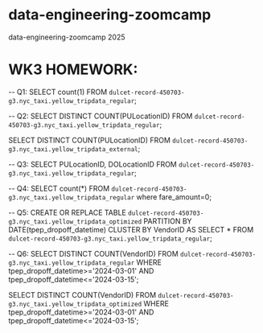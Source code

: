 # data-engineering-zoomcamp
data-engineering-zoomcamp 2025
# WK3 HOMEWORK:
-- Q1:
SELECT count(1)
FROM `dulcet-record-450703-g3.nyc_taxi.yellow_tripdata_regular`;

-- Q2:
SELECT DISTINCT COUNT(PULocationID)
FROM `dulcet-record-450703-g3.nyc_taxi.yellow_tripdata_regular`;

SELECT DISTINCT COUNT(PULocationID)
FROM `dulcet-record-450703-g3.nyc_taxi.yellow_tripdata_external`;

-- Q3:
SELECT PULocationID, DOLocationID
FROM `dulcet-record-450703-g3.nyc_taxi.yellow_tripdata_regular`;

-- Q4:
SELECT count(*)
FROM `dulcet-record-450703-g3.nyc_taxi.yellow_tripdata_regular`
where fare_amount=0;

-- Q5:
CREATE OR REPLACE TABLE `dulcet-record-450703-g3.nyc_taxi.yellow_tripdata_optimized`
PARTITION BY DATE(tpep_dropoff_datetime)
CLUSTER BY VendorID AS
SELECT *
FROM `dulcet-record-450703-g3.nyc_taxi.yellow_tripdata_regular`;

-- Q6:
SELECT DISTINCT COUNT(VendorID)
FROM `dulcet-record-450703-g3.nyc_taxi.yellow_tripdata_regular`
WHERE tpep_dropoff_datetime>='2024-03-01' AND tpep_dropoff_datetime<='2024-03-15';

SELECT DISTINCT COUNT(VendorID)
FROM `dulcet-record-450703-g3.nyc_taxi.yellow_tripdata_optimized`
WHERE tpep_dropoff_datetime>='2024-03-01' AND tpep_dropoff_datetime<='2024-03-15';
